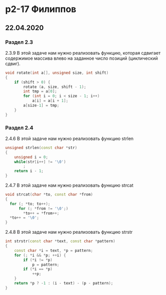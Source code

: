 # p2-17 Филиппов
## 22.04.2020
### Раздел 2.3
2.3.9
В этой задаче нам нужно реализовать функцию, которая сдвигает содержимое массива влево на заданное число позиций (циклический сдвиг).
```C++
void rotate(int a[], unsigned size, int shift)
{
    if (shift > 0) {
        rotate (a, size, shift - 1);
        int tmp = a[0];
        for (int i = 0; i < size - 1; i++) 
            a[i] = a[i + 1];
        a[size-1] = tmp;
    }
}
```
### Раздел 2.4
2.4.6
В этой задаче нам нужно реализовать функцию strlen
```C++
unsigned strlen(const char *str)
{
    unsigned i = 0;
    while(str[i++] != '\0')
        ;
    return i - 1;
}
```
2.4.7
В этой задаче нам нужно реализовать функцию strcat
```C++
void strcat(char *to, const char *from)
{
  for (; *to; to++);
      for (; *from != '\0';)
        *to++ = *from++;
  *to++ = '\0';
}
```
2.4.8
В этой задаче нам нужно реализовать функцию strstr
```C++
int strstr(const char *text, const char *pattern)
{
    const char *i = text, *p = pattern;
    for (; *i && *p; ++i) {
        if (*i != *p) 
            p = pattern;
        if (*i == *p) 
            ++p;
    }
    return *p ? -1 : (i - text) - (p - pattern);
}
```
